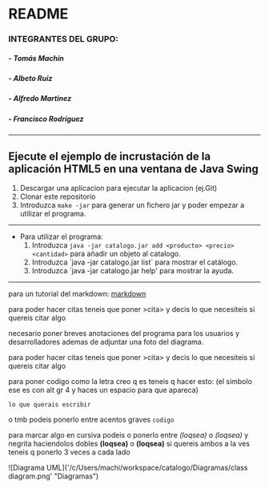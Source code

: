 # README #

### __INTEGRANTES DEL GRUPO:__
	
#####	- __Tomás Machín__
#####	- __Albeto Ruiz__
#####	- __Alfredo Martinez__	
#####	- __Francisco Rodriguez__
___
## Ejecute el ejemplo de incrustación de la aplicación HTML5 en una ventana de Java Swing

1. Descargar una aplicacion para ejecutar la aplicacion (ej.Git)  
2. Clonar este repositorio  
3. Introduzca `make -jar` para generar un fichero jar y poder empezar a utilizar el programa.  
___
* Para utilizar el programa:  
  1. Introduzca `java -jar catalogo.jar add <producto> <precio> <cantidad>` para añadir un objeto al catalogo.  
  2. Introduzca `java -jar catalogo.jar list´ para mostrar el catálogo.  
  3. Introduzca ´java -jar catalogo.jar help' para mostrar la ayuda.  
___
para un tutorial del markdown: [markdown](https://markdown.es/sintaxis-markdown/#codigo)

para poder hacer citas teneis que poner >cita> y decis lo que necesiteis si quereis citar algo

necesario poner breves anotaciones del programa para los usuarios y desarrolladores ademas de adjuntar una foto del diagrama.

para poder hacer citas teneis que poner >cita> y decis lo que necesiteis si quereis citar algo
	
para poner codigo como la letra creo q es teneis q hacer esto: (el simbolo ese es con alt gr 4 y haces un espacio para que apareca)
	
~~~
lo que querais escribir
~~~
o tmb podeis ponerlo entre acentos graves `codigo`

para marcar algo en cursiva podeis o ponerlo entre *(loqsea)* o _(loqsea)_ y negrita haciendolos dobles **(loqsea)** o __(loqsea)__ si quereis ambos a la ves teneis q ponerlo 3 veces a cada lado

![Diagrama UML]('/c/Users/machi/workspace/catalogo/Diagramas/class diagram.png' "Diagramas")
